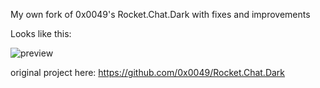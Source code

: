 My own fork of  0x0049's Rocket.Chat.Dark with fixes and improvements

Looks like this: 


![preview](https://i.imgur.com/JIQ5Cwp.png "Preview")

original project here: https://github.com/0x0049/Rocket.Chat.Dark
